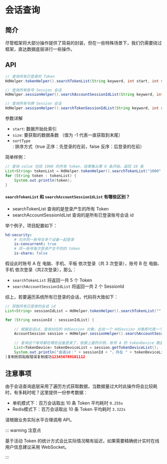 # 会话查询

## 简介

尽管框架将大部分操作提供了简易的封装，但在一些特殊场景下，我们仍需要绕过框架，直达数据底层进行一些操作。

## API

```java
// 查询所有已登录的 Token
HdHelper.tokenHelper().searchTokenList(String keyword, int start, int size, boolean sortType);

// 查询所有账号 Session 会话
HdHelper.sessionHelper().searchAccountSessionIdList(String keyword, int start, int size, boolean sortType);

// 查询所有令牌 Session 会话
HdHelper.sessionHelper().searchTokenSessionIdList(String keyword, int start, int size, boolean sortType);
```

参数详解

- `start`: 数据开始处索引
- `size`: 要获取的数据条数 （值为 -1 代表一直获取到末尾）
- `sortType`: 排序方式（true 正序：先登录的在前，false 反序：后登录的在前）

简单样例：

```java
// 查询 value 包括 1000 的所有 token，结果集从第 0 条开始，返回 10 条
List<String> tokenList = HdHelper.tokenHelper().searchTokenList("1000", 0, 10, true);    
for (String token : tokenList) {
    System.out.println(token);
}
```

#### `searchTokenList` 和 `searchAccountSessionIdList` 有哪些区别？

- searchTokenList 查询的是登录产生的所有 Token
- searchAccountSessionIdList 查询的是所有已登录账号会话 id

举个例子，项目配置如下：

```yml
hd-security: 
    # 允许同一账号在多个设备一起登录
    is-concurrent: true
    # 同一账号每次登录产生不同的 token
    is-share: false
```

假设此时账号 A 在 电脑、手机、平板 依次登录（共 3 次登录），账号 B 在 电脑、手机 依次登录（共2次登录），那么：

- `searchTokenList` 将返回一共 5 个 Token
- `searchAccountSessionIdList` 将返回一共 2 个 SessionId

综上，若要遍历系统所有已登录的会话，代码将大致如下：

```java
// 获取所有已登录的会话 id
List<String> sessionIdList = HdHelper.tokenHelper().searchTokenList("", 0, -1, false);

for (String sessionId : sessionIdList) {
    
    // 根据会话id，查询对应的 HdSession 对象，此处一个 HdSession 对象即代表一个登录的账号 
    AccountSession session = HdHelper.sessionHelper().searchAccountSessionIdList(sessionId);
    
    // 查询这个账号都在哪些设备登录了，依据上面的示例，账号 A 的 tokenDevice 数量是 3，账号B 的 tokenDevice 数量是 2 
    List<TokenDevice> tokenDeviceList = session.getTokenDeviceList();
    System.out.println("会话id：" + sessionId + "，共在 " + tokenDeviceList.size() + " 设备登录");
}复制到剪贴板错误复制成功123456789101112
```

## 注意事项

由于会话查询底层采用了遍历方式获取数据，当数据量过大时此操作将会比较耗时，有多耗时呢？这里提供一份参考数据：

- 单机模式下：百万会话取出 10 条 Token 平均耗时 `0.255s`
- Redis模式下：百万会话取出 10 条 Token 平均耗时 `3.322s`

请根据业务实际水平合理调用 API。



::: warning 注意点

基于活动 Token 的统计方式会比实际情况略有延迟，如果需要精确统计实时在线用户信息建议采用 WebSocket。

:::
